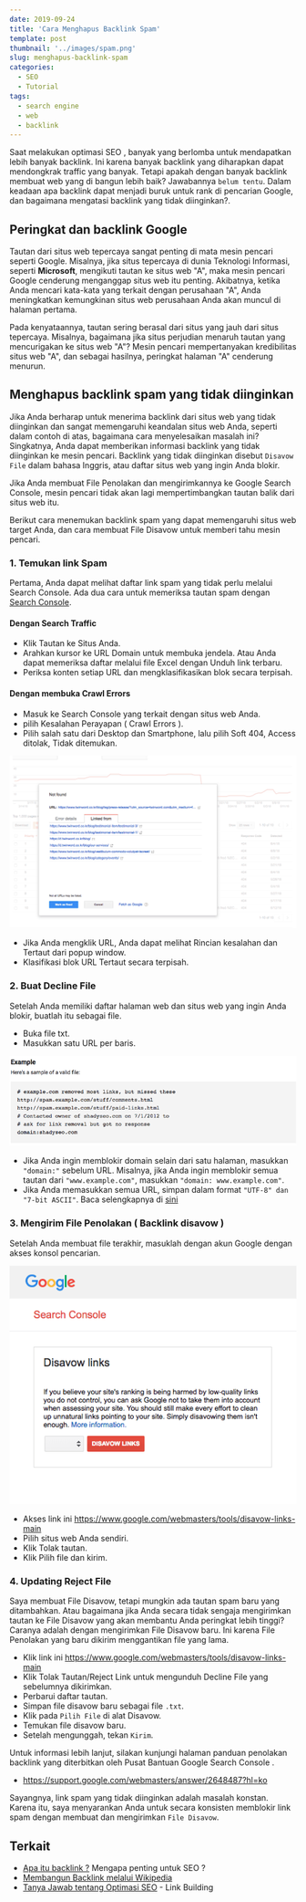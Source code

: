 ```yaml
---
date: 2019-09-24
title: 'Cara Menghapus Backlink Spam'
template: post
thumbnail: '../images/spam.png'
slug: menghapus-backlink-spam
categories:
  - SEO
  - Tutorial
tags:
  - search engine
  - web
  - backlink
---
```


Saat melakukan optimasi SEO , banyak yang berlomba untuk mendapatkan lebih banyak backlink. Ini karena banyak backlink yang diharapkan dapat mendongkrak traffic yang banyak. Tetapi apakah dengan banyak backlink membuat web yang di bangun lebih baik? Jawabannya `belum tentu`. Dalam keadaan apa backlink dapat menjadi buruk untuk rank di pencarian Google, dan bagaimana mengatasi backlink yang tidak diinginkan?.

## Peringkat dan backlink Google

Tautan dari situs web tepercaya sangat penting di mata mesin pencari seperti Google. Misalnya, jika situs tepercaya di dunia Teknologi Informasi, seperti **Microsoft**, mengikuti tautan ke situs web "A", maka mesin pencari Google cenderung menganggap situs web itu penting. Akibatnya, ketika Anda mencari kata-kata yang terkait dengan perusahaan "A", Anda meningkatkan kemungkinan situs web perusahaan Anda akan muncul di halaman pertama.

Pada kenyataannya, tautan sering berasal dari situs yang jauh dari situs tepercaya. Misalnya, bagaimana jika situs perjudian menaruh tautan yang mencurigakan ke situs web "A"? Mesin pencari mempertanyakan kredibilitas situs web "A", dan sebagai hasilnya, peringkat halaman "A" cenderung menurun.

## Menghapus backlink spam yang tidak diinginkan

Jika Anda berharap untuk menerima backlink dari situs web yang tidak diinginkan dan sangat memengaruhi keandalan situs web Anda, seperti dalam contoh di atas, bagaimana cara menyelesaikan masalah ini? Singkatnya, Anda dapat memberikan informasi backlink yang tidak diinginkan ke mesin pencari. Backlink yang tidak diinginkan disebut `Disavow File` dalam bahasa Inggris, atau daftar situs web yang ingin Anda blokir.

Jika Anda membuat File Penolakan dan mengirimkannya ke Google Search Console, mesin pencari tidak akan lagi mempertimbangkan tautan balik dari situs web itu.

Berikut cara menemukan backlink spam yang dapat memengaruhi situs web target Anda, dan cara membuat File Disavow untuk memberi tahu mesin pencari.

### 1. Temukan link Spam

Pertama, Anda dapat melihat daftar link spam yang tidak perlu melalui Search Console. Ada dua cara untuk memeriksa tautan spam dengan [Search Console](https://search.google.com/search-console).

#### Dengan Search Traffic

- Klik Tautan ke Situs Anda.
- Arahkan kursor ke URL Domain untuk membuka jendela. Atau Anda dapat memeriksa daftar melalui file Excel dengan Unduh link terbaru.
- Periksa konten setiap URL dan mengklasifikasikan blok secara terpisah.

#### Dengan membuka Crawl Errors

- Masuk ke Search Console yang terkait dengan situs web Anda.
- pilih Kesalahan Perayapan ( Crawl Errors ).
- Pilih salah satu dari Desktop dan Smartphone, lalu pilih Soft 404, Access ditolak, Tidak ditemukan.

![](../images/not-found.png)

- Jika Anda mengklik URL, Anda dapat melihat Rincian kesalahan dan Tertaut dari popup window.
- Klasifikasi blok URL Tertaut secara terpisah.

### 2. Buat Decline File
 
Setelah Anda memiliki daftar halaman web dan situs web yang ingin Anda blokir, buatlah itu sebagai file.

- Buka file txt.
- Masukkan satu URL per baris.

![](../images/file-txt.png)

- Jika Anda ingin memblokir domain selain dari satu halaman, masukkan `"domain:"` sebelum URL. Misalnya, jika Anda ingin memblokir semua tautan dari `"www.example.com"`, masukkan `"domain: www.example.com"`.
- Jika Anda memasukkan semua URL, simpan dalam format `"UTF-8" dan "7-bit ASCII"`. Baca selengkapnya di [sini](https://support.google.com/webmasters/answer/2648487?hl=id)

### 3. Mengirim File Penolakan ( Backlink disavow )

Setelah Anda membuat file terakhir, masuklah dengan akun Google dengan akses konsol pencarian.

![](../images/disavow-link.png)

- Akses link ini https://www.google.com/webmasters/tools/disavow-links-main
- Pilih situs web Anda sendiri.
- Klik Tolak tautan.
- Klik Pilih file dan kirim.

### 4. Updating Reject File

Saya membuat File Disavow, tetapi mungkin ada tautan spam baru yang ditambahkan. Atau bagaimana jika Anda secara tidak sengaja mengirimkan tautan ke File Disavow yang akan membantu Anda peringkat lebih tinggi? Caranya adalah dengan mengirimkan File Disavow baru. Ini karena File Penolakan yang baru dikirim menggantikan file yang lama.

- Klik link ini https://www.google.com/webmasters/tools/disavow-links-main 
- Klik Tolak Tautan/Reject Link untuk mengunduh Decline File yang sebelumnya dikirimkan.
- Perbarui daftar tautan.
- Simpan file disavow baru sebagai file `.txt`.
- Klik pada `Pilih File` di alat Disavow.
- Temukan file disavow baru.
- Setelah mengunggah, tekan `Kirim`.

Untuk informasi lebih lanjut, silakan kunjungi halaman panduan penolakan backlink yang diterbitkan oleh Pusat Bantuan Google Search Console .

- https://support.google.com/webmasters/answer/2648487?hl=ko

Sayangnya, link spam yang tidak diinginkan adalah masalah konstan. Karena itu, saya menyarankan Anda untuk secara konsisten memblokir link spam dengan membuat dan mengirimkan `File Disavow`. 

## Terkait 

- [Apa itu backlink ?](https://www.aradechoco.com/apa-itu-backlink/) Mengapa penting untuk SEO ?
- [Membangun Backlink melalui Wikipedia](https://www.aradechoco.com/backlink-melalui-wikipedia/) 
- [Tanya Jawab tentang Optimasi SEO](https://www.aradechoco.com/seo-link-building/) - Link Building







